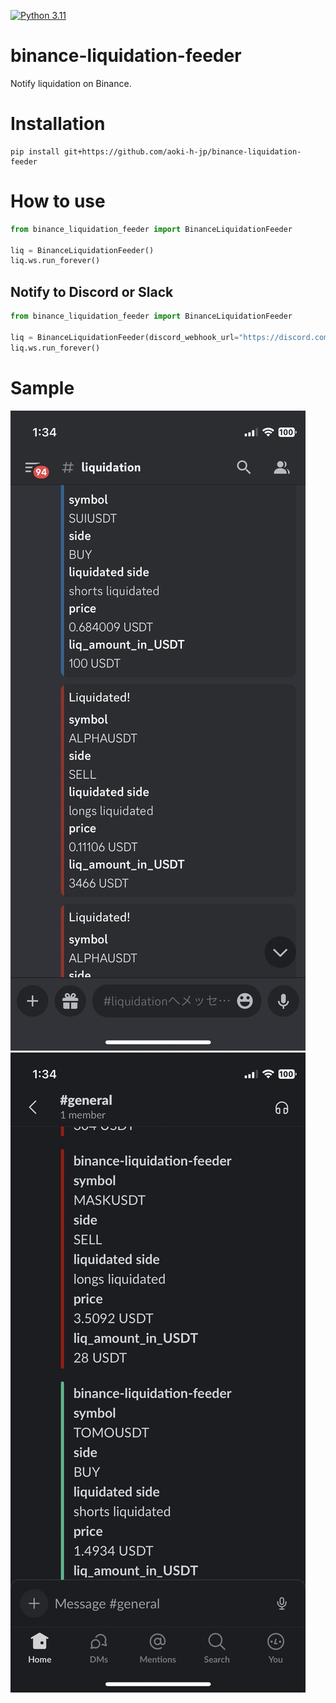 [![Python 3.11](https://img.shields.io/badge/python-3.11-blue.svg)](https://www.python.org/downloads/release/python-3110//)
# binance-liquidation-feeder
Notify liquidation on Binance.

# Installation
```shell
pip install git+https://github.com/aoki-h-jp/binance-liquidation-feeder
```

# How to use

```python
from binance_liquidation_feeder import BinanceLiquidationFeeder

liq = BinanceLiquidationFeeder()
liq.ws.run_forever()
```

## Notify to Discord or Slack
```python 
from binance_liquidation_feeder import BinanceLiquidationFeeder

liq = BinanceLiquidationFeeder(discord_webhook_url="https://discord.com/api/webhooks/...", slack_webhook_url="https://hooks.slack.com/services/...")
liq.ws.run_forever()
```

# Sample

![Discord sample](./img/Discord_sample.jpg)
![Slack sample](./img/Slack_sample.jpg)
